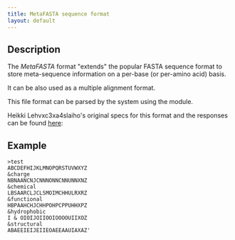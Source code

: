 ```yaml
---
title: MetaFASTA sequence format
layout: default
---
```


Description
-----------

The *MetaFASTA* format "extends" the popular FASTA sequence format to store meta-sequence information on a per-base (or per-amino acid) basis.

It can be also used as a multiple alignment format.

This file format can be parsed by the system using the module.

Heikki Lehvxc3xa4slaiho's original specs for this format and the responses can be found [here](http://thread.gmane.org/gmane.comp.lang.perl.bio.general/1370/focus=1370):

Example
-------

```
>test
ABCDEFHIJKLMNOPQRSTUVWXYZ
&charge
NBNAANCNJCNNNONNCNNUNNXNZ
&chemical
LBSAARCLJCLSMOIMCHHULRXRZ
&functional
HBPAAHCHJCHHPOHPCPPUHHXPZ
&hydrophobic
I & OIOIJOIIOOIOOOOUIIXOZ
&structural
ABAEEIEIJEIIEOAEEAAUIAXAZ'
```

